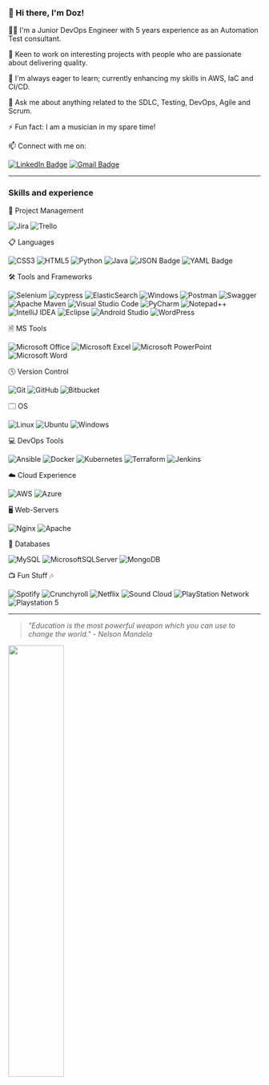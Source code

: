 ### 👋 Hi there, I'm Doz!

👨‍💻 I'm a Junior DevOps Engineer with 5 years experience as an Automation Test consultant.

🔭 Keen to work on interesting projects with people who are passionate about delivering quality.

🌱 I'm always eager to learn; currently enhancing my skills in AWS, IaC and CI/CD.

💬 Ask me about anything related to the SDLC, Testing, DevOps, Agile and Scrum.

⚡ Fun fact: I am a musician in my spare time!

📫 Connect with me on:

  [![LinkedIn Badge](https://img.shields.io/badge/LinkedIn-0A66C2?logo=linkedin&logoColor=fff&style=plastic)](https://www.linkedin.com/in/chiedozie-chukwurah-6a6851a0/)
  [![Gmail Badge](https://img.shields.io/badge/Gmail-EA4335?logo=gmail&logoColor=fff&style=plastic)](mailto:chukwurahdc@gmail.com)
  
---

### Skills and experience

🚀 Project Management

![Jira](https://img.shields.io/badge/jira-%230A0FFF.svg?style=plastic&logo=jira&logoColor=white)
![Trello](https://img.shields.io/badge/Trello-%23026AA7.svg?style=plastic&logo=Trello&logoColor=white)

📋 Languages 

![CSS3](https://img.shields.io/badge/css3-%231572B6.svg?style=plastic&logo=css3&logoColor=white)
![HTML5](https://img.shields.io/badge/html5-%23E34F26.svg?style=plastic&logo=html5&logoColor=white)
![Python](https://img.shields.io/badge/python-3670A0?style=plastic&logo=python&logoColor=ffdd54)
![Java](https://img.shields.io/badge/java-%23ED8B00.svg?style=plastic&logo=openjdk&logoColor=white)
![JSON Badge](https://img.shields.io/badge/JSON-000?logo=json&logoColor=fff&style=plastic)
![YAML Badge](https://img.shields.io/badge/YAML-CB171E?logo=yaml&logoColor=fff&style=plastic)

🛠️ Tools and Frameworks

![Selenium](https://img.shields.io/badge/-selenium-%43B02A?style=plastic&logo=selenium&logoColor=white)
![cypress](https://img.shields.io/badge/-cypress-%23E5E5E5?style=plastic&logo=cypress&logoColor=058a5e)
![ElasticSearch](https://img.shields.io/badge/-ElasticSearch-005571?style=plastic&logo=elasticsearch)
![Windows](https://img.shields.io/badge/Windows-0078D6?style=plastic&logo=windows&logoColor=white)
![Postman](https://img.shields.io/badge/Postman-FF6C37?style=plastic&logo=postman&logoColor=white)
![Swagger](https://img.shields.io/badge/-Swagger-%23Clojure?style=plastic&logo=swagger&logoColor=white)
![Apache Maven](https://img.shields.io/badge/Apache%20Maven-C71A36?style=plastic&logo=Apache%20Maven&logoColor=white)
![Visual Studio Code](https://img.shields.io/badge/Visual%20Studio%20Code-0078d7.svg?style=plastic&logo=visual-studio-code&logoColor=white)
![PyCharm](https://img.shields.io/badge/pycharm-143?style=plastic&logo=pycharm&logoColor=black&color=black&labelColor=green)
![Notepad++](https://img.shields.io/badge/Notepad++-90E59A.svg?style=plastic&logo=notepad%2b%2b&logoColor=black)
![IntelliJ IDEA](https://img.shields.io/badge/IntelliJIDEA-000000.svg?style=plastic&logo=intellij-idea&logoColor=white)
![Eclipse](https://img.shields.io/badge/Eclipse-FE7A16.svg?style=plastic&logo=Eclipse&logoColor=white)
![Android Studio](https://img.shields.io/badge/Android%20Studio-3DDC84.svg?style=plastic&logo=android-studio&logoColor=white)
![WordPress](https://img.shields.io/badge/WordPress-%23117AC9.svg?style=plastic&logo=WordPress&logoColor=white)

🗎 MS Tools

![Microsoft Office](https://img.shields.io/badge/Microsoft_Office-D83B01?style=plastic&logo=microsoft-office&logoColor=white)
![Microsoft Excel](https://img.shields.io/badge/Microsoft_Excel-217346?style=plastic&logo=microsoft-excel&logoColor=white)
![Microsoft PowerPoint](https://img.shields.io/badge/Microsoft_PowerPoint-B7472A?style=plastic&logo=microsoft-powerpoint&logoColor=white)
![Microsoft Word](https://img.shields.io/badge/Microsoft_Word-2B579A?style=plastic&logo=microsoft-word&logoColor=white)

🕓  Version Control 

![Git](https://img.shields.io/badge/git-%23F05033.svg?style=plastic&logo=git&logoColor=white)
![GitHub](https://img.shields.io/badge/github-%23121011.svg?style=plastic&logo=github&logoColor=white)
![Bitbucket](https://img.shields.io/badge/bitbucket-%230047B3.svg?style=plastic&logo=bitbucket&logoColor=white)

🗔 OS

![Linux](https://img.shields.io/badge/Linux-FCC624?style=plastic&logo=linux&logoColor=black)
![Ubuntu](https://img.shields.io/badge/Ubuntu-E95420?style=plastic&logo=ubuntu&logoColor=white)
![Windows](https://img.shields.io/badge/Windows-0078D6?style=plastic&logo=windows&logoColor=white)

💻 DevOps Tools

![Ansible](https://img.shields.io/badge/ansible-%231A1918.svg?style=plastic&logo=ansible&logoColor=white)
![Docker](https://img.shields.io/badge/docker-%230db7ed.svg?style=plastic&logo=docker&logoColor=white)
![Kubernetes](https://img.shields.io/badge/kubernetes-%23326ce5.svg?style=plastic&logo=kubernetes&logoColor=white)
![Terraform](https://img.shields.io/badge/terraform-%235835CC.svg?style=plastic&logo=terraform&logoColor=white)
![Jenkins](https://img.shields.io/badge/jenkins-%232C5263.svg?style=plastic&logo=jenkins&logoColor=white)

☁️ Cloud Experience

![AWS](https://img.shields.io/badge/AWS-%23FF9900.svg?style=plastic&logo=amazon-aws&logoColor=white)
![Azure](https://img.shields.io/badge/azure-%230072C6.svg?style=plastic&logo=microsoftazure&logoColor=white)

🖥️ Web-Servers

![Nginx](https://img.shields.io/badge/nginx-%23009639.svg?style=plastic&logo=nginx&logoColor=white)
![Apache](https://img.shields.io/badge/apache-%23D42029.svg?style=plastic&logo=apache&logoColor=white)

💾 Databases 

![MySQL](https://img.shields.io/badge/mysql-%2300f.svg?style=plastic&logo=mysql&logoColor=white)
![MicrosoftSQLServer](https://img.shields.io/badge/Microsoft%20SQL%20Sever-CC2927?style=plastic&logo=microsoft%20sql%20server&logoColor=white)
![MongoDB](https://img.shields.io/badge/MongoDB-%234ea94b.svg?style=plastic&logo=mongodb&logoColor=white)


📺 Fun Stuff 🎶 

![Spotify](https://img.shields.io/badge/Spotify-1ED760?style=plastic&logo=spotify&logoColor=white)
![Crunchyroll](https://img.shields.io/badge/Crunchyroll-F47521?style=plastic&logo=crunchyroll&logoColor=white)
![Netflix](https://img.shields.io/badge/Netflix-E50914?style=plastic&logo=netflix&logoColor=white)
![Sound Cloud](https://img.shields.io/badge/sound%20cloud-FF5500?style=plastic&logo=soundcloud&logoColor=white)
![PlayStation Network](https://img.shields.io/badge/PSN-%230070D1.svg?style=plastic&logo=Playstation&logoColor=white)
![Playstation 5](https://img.shields.io/badge/Playstation%205-003791?style=plastic&logo=playstation-5&logoColor=white)

---

> *"Education is the most powerful weapon which you can use to change the world." - Nelson Mandela*
  
<img align="left" width="47%" src="https://github-readme-stats.vercel.app/api?username=dchukwurah&theme=tokyonight" />


<!--
**dchukwurah/dchukwurah** is a ✨ _special_ ✨ repository because its `README.md` (this file) appears on your GitHub profile.

Here are some ideas to get you started:

- 🔭 I’m currently working on ...
- 🌱 I’m currently learning ...
- 👯 I’m looking to collaborate on ...
- 🤔 I’m looking for help with ...
- 💬 Ask me about ...
- 📫 How to reach me: ...
- 😄 Pronouns: ...
- ⚡ Fun fact: ...
-->
